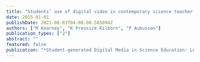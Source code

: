 ```yaml
---
title: "Students’ use of digital video in contemporary science teacher education"
date: 2015-01-01
publishDate: 2021-08-03T04:08:08.585894Z
authors: ["M Kearney", "K Pressick-Kilborn", "P Aubusson"]
publication_types: ["2"]
abstract: ""
featured: false
publication: "*Student-generated Digital Media in Science Education: Learning, explaining …*"
---
```


